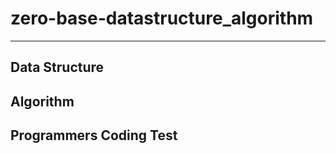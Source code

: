 # zero-base-datastructure_algorithm

---

## Data Structure

## Algorithm

## Programmers Coding Test
